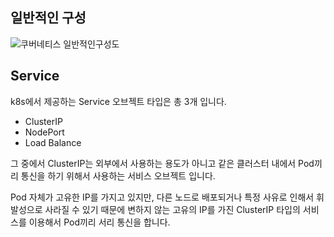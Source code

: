 ## 일반적인 구성

![쿠버네티스 일반적인구성도](https://user-images.githubusercontent.com/22395934/227425523-ebdadc27-8ec5-4c94-9eba-2fd7fe94181c.png)

## Service

k8s에서 제공하는 Service 오브젝트 타입은 총 3개 입니다.

- ClusterIP
- NodePort
- Load Balance

그 중에서 ClusterIP는 외부에서 사용하는 용도가 아니고 같은 클러스터 내에서 Pod끼리 통신을 하기 위해서 사용하는 서비스 오브젝트 입니다.

Pod 자체가 고유한 IP를 가지고 있지만, 다른 노드로 배포되거나 특정 사유로 인해서 휘발성으로 사라질 수 있기 때문에 변하지 않는 고유의 IP를 가진 ClusterIP 타입의 서비스를 이용해서 Pod끼리 서리 통신을 합니다.


